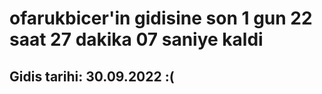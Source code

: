# ofarukbicer'in gidisine son 1 gun 22 saat 27 dakika 07 saniye kaldi

## Gidis tarihi: 30.09.2022 :(